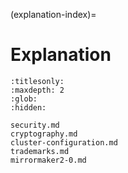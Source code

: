 (explanation-index)=
# Explanation

```{toctree}
:titlesonly:
:maxdepth: 2
:glob:
:hidden:

security.md
cryptography.md
cluster-configuration.md
trademarks.md
mirrormaker2-0.md
```
